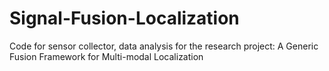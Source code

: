 # Signal-Fusion-Localization
Code for sensor collector, data analysis for the research project: A Generic Fusion Framework for Multi-modal Localization
